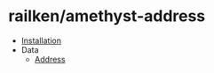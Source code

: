 # railken/amethyst-address

- [Installation](installation.md)
- Data
    - [Address](entity/Address/index.md)
